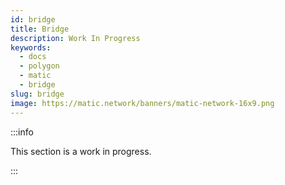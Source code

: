 ```yaml
---
id: bridge
title: Bridge
description: Work In Progress
keywords:
  - docs
  - polygon
  - matic
  - bridge
slug: bridge
image: https://matic.network/banners/matic-network-16x9.png 
---
```


:::info

This section is a work in progress.

:::